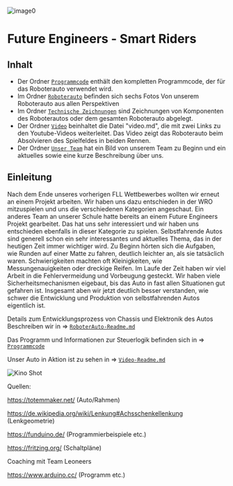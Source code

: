 ![image0](https://github.com/biswro2023/smartiecar/assets/131177565/5d9d468e-8dde-4f72-8bcc-868d23993b3d)


Future Engineers - Smart Riders 
====

## Inhalt

* Der Ordner [`Programmcode`](https://github.com/biswro2023/smartiecar/tree/master/Programmcode) enthält den kompletten Programmcode, der für das Roboterauto verwendet wird.
* Im Ordner [`Roboterauto`](https://github.com/biswro2023/smartiecar/tree/master/Roboterauto) befinden sich sechs Fotos Von unserem Roboterauto aus allen Perspektiven
* Im Ordner [`Technische Zeichnungen`](https://github.com/biswro2023/smartiecar/tree/master/Technische%20Zeichnungen) sind Zeichnungen von Komponenten des Roboterautos oder dem gesamten Roboterauto abgelegt.
* Der Ordner [`Video`](https://github.com/biswro2023/smartiecar/blob/master/Video/video.md) beinhaltet die Datei "video.md", die mit zwei Links zu den Youtube-Videos weiterleitet. Das Video zeigt das Roboterauto beim Absolvieren des Spielfeldes in beiden Rennen.
* Der Ordner [`Unser Team`](https://github.com/biswro2023/smartiecar/tree/master/Unser%20Team) hat ein Bild von unserem Team zu Beginn und ein aktuelles sowie eine kurze Beschreibung über uns.

## Einleitung

Nach dem Ende unseres vorherigen FLL Wettbewerbes wollten wir erneut an einem Projekt arbeiten. Wir haben uns dazu entschieden in der WRO mitzuspielen und uns die verschiedenen Kategorien angeschaut. Ein anderes Team an unserer Schule hatte bereits an einem Future Engineers Projekt gearbeitet. Das hat uns sehr interessiert und wir haben uns entschieden ebenfalls in dieser Kategorie zu spielen. Selbstfahrende Autos sind generell schon ein sehr interessantes und aktuelles Thema, das in der heutigen Zeit immer wichtiger wird. Zu Beginn hörten sich die Aufgaben, wie Runden auf einer Matte zu fahren, deutlich leichter an, als sie tatsäclich waren. Schwierigkeiten machten oft Kleinigkeiten, wie Messungenauigkeiten oder dreckige Reifen.
Im Laufe der Zeit haben wir viel Arbeit in die Fehlervermeidung und Vorbeugung gesteckt. Wir haben viele Sicherheitsmechanismen eigebaut, bis das Auto in fast allen Situationen gut gefahren ist. Insgesamt aben wir jetzt deutlich besser verstanden, wie schwer die Entwicklung und Produktion von selbstfahrenden Autos eigentlich ist.

Details zum Entwicklungsprozess von Chassis und Elektronik des Autos Beschreiben wir in => [`RoboterAuto-Readme.md`](https://github.com/biswro2023/smartiecar/blob/master/Roboterauto/README.md)

Das Programm und Informationen zur Steuerlogik befinden sich in => [`Programmcode`](https://github.com/biswro2023/smartiecar/tree/master/Programmcode)

Unser Auto in Aktion ist zu sehen in =>  [`Video-Readme.md`](https://github.com/biswro2023/smartiecar/blob/master/Video/video.md)

![Kino Shot](https://github.com/biswro2023/smartiecar/assets/131591590/fc04ec51-3d58-4e73-8fdc-12cf246e6331)


Quellen:

https://totemmaker.net/  (Auto/Rahmen)

https://de.wikipedia.org/wiki/Lenkung#Achsschenkellenkung    (Lenkgeometrie)

https://funduino.de/  (Programmierbeispiele etc.)

https://fritzing.org/   (Schaltpläne)

Coaching mit Team Leoneers 

https://www.arduino.cc/    (Programm etc.)
